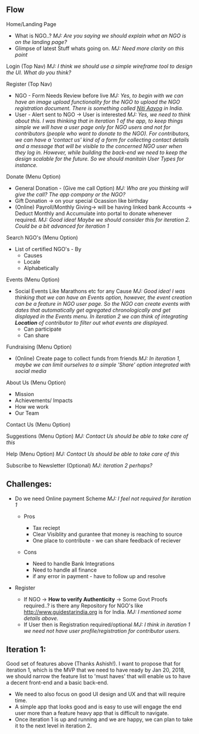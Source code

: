 ## Flow

Home/Landing Page
* What is NGO..? *MJ: Are you saying we should explain what an NGO is on the landing page?*
* Glimpse of latest Stuff whats going on. *MJ: Need more clarity on this point*

Login (Top Nav) *MJ: I think we should use a simple wireframe tool to design the UI. What do you think?*

Register (Top Nav)
* NGO - Form Needs Review before live *MJ: Yes, to begin with we can have an image upload functionality for the NGO to upload the NGO registration document. There is something called [Niti Aayog](http://niti.gov.in/content/ngo-darpan) in India.*
* User - Alert sent to NGO -> User is interested *MJ: Yes, we need to think about this. I was thinking that in iteration 1 of the app, to keep things simple we will have a user page only for NGO users and not for contributors (people who want to donate to the NGO). For contributors, we can have a 'contact us' kind of a form for collecting contact details and a message that will be visible to the concerned NGO user when they log in. However, while building the back-end we need to keep the design scalable for the future. So we should manitain User Types for instance.*

Donate (Menu Option)
* General Donation - (Give me call Option) *MJ: Who are you thinking will give the call? The app company or the NGO?*
* Gift Donation -> on your special Ocassion like birthday
* (Online) Payroll/Monthly Giving-> will be having linked bank Accounts -> Deduct Monthly and Accumulate into portal to donate whenever required. *MJ: Good idea! Maybe we should consider this for iteration 2. Could be a bit advanced for iteration 1*

Search NGO's (Menu Option)
* List of certified NGO's - By
    * Causes
    * Locale
    * Alphabetically

Events (Menu Option)
* Social Events Like Marathons etc for any Cause *MJ: Good idea! I was thinking that we can have an Events option, however, the event creation can be a feature in NGO user page. So the NGO can create events with dates that automatically get agregated chronologically and get displayed in the Events menu. In iteration 2 we can think of integrating **Location** of contributor to filter out what events are displayed.*
    * Can participate
    * Can share

Fundraising (Menu Option)
* (Online) Create page to collect funds from friends *MJ: In iteration 1, maybe we can limit ourselves to a simple 'Share' option integrated with social media*

About Us (Menu Option)
* Mission
* Achievements/ Impacts
* How we work
* Our Team

Contact Us (Menu Option)

Suggestions (Menu Option) *MJ: Contact Us should be able to take care of this*

Help (Menu Option) *MJ: Contact Us should be able to take care of this*

Subscribe to Newsletter (Optional) *MJ: iteration 2 perhaps?*

## Challenges:
* Do we need Online payment Scheme *MJ: I feel not required for iteration 1*
    * Pros
        * Tax reciept
        * Clear Visiblity and gurantee that money is reaching to source
        * One place to contribute - we can share feedback of reciever
    
    * Cons
        * Need to handle Bank Integrations
        * Need to handle all finance
        * if any error in payment - have to follow up and resolve

* Register
    * If NGO -> **How to verify Authenticity** -> Some Govt Proofs required..? is there any Repository for NGO's like http://www.guidestarindia.org is for India. *MJ: I mentioned some details above.*
    * If User then is Registration required/optional *MJ: I think in iteration 1 we need not have user profile/registration for contributor users.*
	
## Iteration 1:
Good set of features above (Thanks Ashish!). I want to propose that for iteration 1, which is the MVP that we need to have ready by Jan 20, 2018, we should narrow the feature list to 'must haves' that will enable us to have a decent front-end and a basic back-end.

* We need to also focus on good UI design and UX and that will require time.
* A simple app that looks good and is easy to use will engage the end user more than a feature heavy app that is difficult to navigate.
* Once iteration 1 is up and running and we are happy, we can plan to take it to the next level in iteration 2. 
